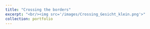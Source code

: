 ```yaml
---
title: "Crossing the borders"
excerpt: "<br/><img src='/images/Crossing_Gesicht_klein.png'>"
collection: portfolio
---
```

